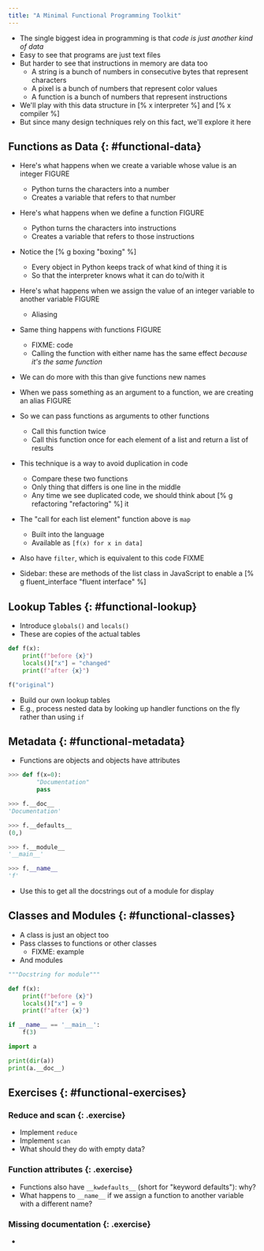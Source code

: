 ```yaml
---
title: "A Minimal Functional Programming Toolkit"
---
```


-   The single biggest idea in programming is that *code is just another kind of data*
-   Easy to see that programs are just text files
-   But harder to see that instructions in memory are data too
    -   A string is a bunch of numbers in consecutive bytes that represent characters
    -   A pixel is a bunch of numbers that represent color values
    -   A function is a bunch of numbers that represent instructions
-   We'll play with this data structure in [% x interpreter %] and [% x compiler %]
-   But since many design techniques rely on this fact, we'll explore it here

## Functions as Data {: #functional-data}

-   Here's what happens when we create a variable whose value is an integer FIGURE
    -   Python turns the characters into a number
    -   Creates a variable that refers to that number
-   Here's what happens when we define a function FIGURE
    -   Python turns the characters into instructions
    -   Creates a variable that refers to those instructions
-   Notice the [% g boxing "boxing" %]
    -   Every object in Python keeps track of what kind of thing it is
    -   So that the interpreter knows what it can do to/with it
-   Here's what happens when we assign the value of an integer variable to another variable FIGURE
    -   Aliasing
-   Same thing happens with functions FIGURE
    -   FIXME: code
    -   Calling the function with either name has the same effect *because it's the same function*
-   We can do more with this than give functions new names
-   When we pass something as an argument to a function, we are creating an alias FIGURE
-   So we can pass functions as arguments to other functions
    -   Call this function twice
    -   Call this function once for each element of a list and return a list of results
-   This technique is a way to avoid duplication in code
    -   Compare these two functions
    -   Only thing that differs is one line in the middle
    -   Any time we see duplicated code, we should think about [% g refactoring "refactoring" %] it
-   The "call for each list element" function above is `map`
    -   Built into the language
    -   Available as `[f(x) for x in data]`
-   Also have `filter`, which is equivalent to this code FIXME

-   Sidebar: these are methods of the list class in JavaScript to enable a [% g fluent_interface "fluent interface" %]

## Lookup Tables {: #functional-lookup}

-   Introduce `globals()` and `locals()`
-   These are copies of the actual tables

```python
def f(x):
    print(f"before {x}")
    locals()["x"] = "changed"
    print(f"after {x}")

f("original")
```

-   Build our own lookup tables
-   E.g., process nested data by looking up handler functions on the fly rather than using `if`

## Metadata {: #functional-metadata}

-   Functions are objects and objects have attributes

```python
>>> def f(x=0):
        "Documentation"
        pass

>>> f.__doc__
'Documentation'

>>> f.__defaults__
(0,)

>>> f.__module__
'__main__'

>>> f.__name__
'f'
```

-   Use this to get all the docstrings out of a module for display

## Classes and Modules {: #functional-classes}

-   A class is just an object too
-   Pass classes to functions or other classes
    -   FIXME: example
-   And modules

```python
"""Docstring for module"""

def f(x):
    print(f"before {x}")
    locals()["x"] = 9
    print(f"after {x}")

if __name__ == '__main__':
    f(3)
```

```python
import a

print(dir(a))
print(a.__doc__)
```

## Exercises {: #functional-exercises}

### Reduce and scan {: .exercise}

-   Implement `reduce`
-   Implement `scan`
-   What should they do with empty data?

### Function attributes {: .exercise}

-   Functions also have `__kwdefaults__` (short for "keyword defaults"): why?
-   What happens to `__name__` if we assign a function to another variable with a different name?

### Missing documentation {: .exercise}

-   